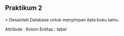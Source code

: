 <H2>Praktikum 2</H2>
> Desainlah Database untuk menyimpan data buku tamu.</p>

Attribute : Kolom
Entitas : tabel

